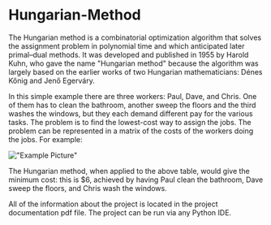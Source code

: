 # Hungarian-Method

The Hungarian method is a combinatorial optimization algorithm that solves the assignment problem in polynomial time and which anticipated later primal–dual methods. It was developed and published in 1955 by Harold Kuhn, who gave the name "Hungarian method" because the algorithm was largely based on the earlier works of two Hungarian mathematicians: Dénes Kőnig and Jenő Egerváry.

In this simple example there are three workers: Paul, Dave, and Chris. One of them has to clean the bathroom, another sweep the floors and the third washes the windows, but they each demand different pay for the various tasks. The problem is to find the lowest-cost way to assign the jobs. The problem can be represented in a matrix of the costs of the workers doing the jobs. For example:

!["Example Picture"](https://i.imgur.com/5S8g6EV.png)

The Hungarian method, when applied to the above table, would give the minimum cost: this is $6, achieved by having Paul clean the bathroom, Dave sweep the floors, and Chris wash the windows.

All of the information about the project is located in the project documentation pdf file. The project can be run via any Python IDE.
